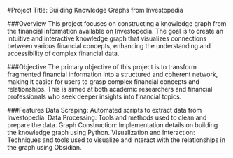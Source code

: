 #Project Title: Building Knowledge Graphs from Investopedia

###Overview
This project focuses on constructing a knowledge graph from the financial information available on Investopedia. The goal is to create an intuitive and interactive knowledge graph that visualizes connections between various financial concepts, enhancing the understanding and accessibility of complex financial data.

###Objective
The primary objective of this project is to transform fragmented financial information into a structured and coherent network, making it easier for users to grasp complex financial concepts and relationships. This is aimed at both academic researchers and financial professionals who seek deeper insights into financial topics.

###Features
Data Scraping: Automated scripts to extract data from Investopedia.
Data Processing: Tools and methods used to clean and prepare the data.
Graph Construction: Implementation details on building the knowledge graph using Python.
Visualization and Interaction: Techniques and tools used to visualize and interact with the relationships in the graph using Obsidian.
